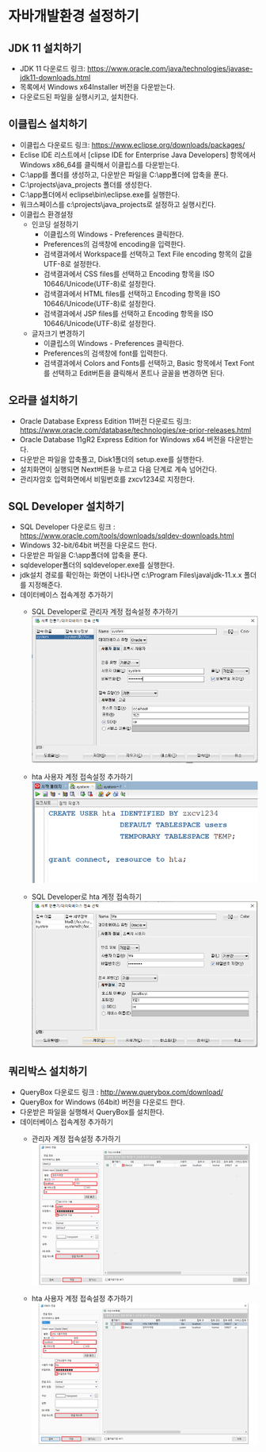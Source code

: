 # 자바개발환경 설정하기

## JDK 11 설치하기
- JDK 11 다운로드 링크: <https://www.oracle.com/java/technologies/javase-jdk11-downloads.html>
- 목록에서 Windows x64Installer 버전을 다운받는다.
- 다운로드된 파일을 실행시키고, 설치한다.

## 이클립스 설치하기
- 이클립스 다운로드 링크: <https://www.eclipse.org/downloads/packages/>
- Eclise IDE 리스트에서 [clipse IDE for Enterprise Java Developers] 항목에서 Windows x86_64를 클릭해서 이클립스를 다운받는다.
- C:\app를 폴더를 생성하고, 다운받은 파일을 C:\app폴더에 압축을 푼다.
- C:\projects\java_projects 폴더를 생성한다.
- C:\app폴더에서 eclipse\bin\eclipse.exe를 실행한다.
- 워크스페이스를 c:\projects\java_projects로 설정하고 실행시킨다.
- 이클립스 환경설정
  + 인코딩 설정하기
    * 이클립스의 Windows - Preferences 클릭한다.
    * Preferences의 검색창에 encoding을 입력한다.
    * 검색결과에서 Workspace를 선택하고 Text File encoding 항목의 값을 UTF-8로 설정한다.
    * 검색결과에서 CSS files를 선택하고 Encoding 항목을 ISO 10646/Unicode(UTF-8)로 설정한다.
    * 검색결과에서 HTML files를 선택하고 Encoding 항목을 ISO 10646/Unicode(UTF-8)로 설정한다.
    * 검색결과에서 JSP files를 선택하고 Encoding 항목을 ISO 10646/Unicode(UTF-8)로 설정한다.
  + 글자크기 변경하기
    * 이클립스의 Windows - Preferences 클릭한다.
    * Preferences의 검색창에 font를 입력한다.
    * 검색결과에서 Colors and Fonts를 선택하고, Basic 항목에서 Text Font를 선택하고 Edit버튼을 클릭해서 폰트나 글꼴을 변경하면 된다.
    
## 오라클 설치하기
- Oracle Database Express Edition 11버전 다운로드 링크: <https://www.oracle.com/database/technologies/xe-prior-releases.html>
- Oracle Database 11gR2 Express Edition for Windows x64 버전을 다운받는다.
- 다운받은 파일을 압축풀고, Disk1폴더의 setup.exe를 실행한다.
- 설치화면이 실행되면 Next버튼을 누르고 다음 단계로 계속 넘어간다. 
- 관리자암호 입력화면에서 비밀번호를 zxcv1234로 지정한다.

## SQL Developer 설치하기
- SQL Developer 다운로드 링크 : <https://www.oracle.com/tools/downloads/sqldev-downloads.html>
- Windows 32-bit/64bit 버전을 다운로드 한다.
- 다운받은 파일을 C:\app폴더에 압축을 푼다.
- sqldeveloper폴더의 sqldeveloper.exe를 실행한다.
- jdk설치 경로를 확인하는 화면이 나타나면 c:\Program Files\java\jdk-11.x.x 폴더를 지정해준다.
- 데이터베이스 접속계정 추가하기
  + SQL Developer로 관리자 계정 접속설정 추가하기  
  ![alt sqldeveloper 설정](/images/db/sqldeveloper1.PNG)
  
  + hta 사용자 계정 접속설정 추가하기
  ![alt sqldeveloper 설정](/images/db/sqldeveloper2.PNG)
  
  + SQL Developer로 hta 계정 접속하기  
  ![alt sqldeveloper 설정](/images/db/sqldeveloper3.PNG)
  
## 쿼리박스 설치하기
- QueryBox 다운로드 링크 : <http://www.querybox.com/download/>
- QueryBox for Windows (64bit) 버전을 다운로드 한다.
- 다운받은 파일을 실행해서 QueryBox를 설치한다.
- 데이터베이스 접속계정 추가하기
  + 관리자 계정 접속설정 추가하기
  ![alt sqldeveloper 설정](/images/db/querybox-1.png)
  
  + hta 사용자 계정 접속설정 추가하기
  ![alt sqldeveloper 설정](/images/db/querybox-2.png)
  
  
  
  

